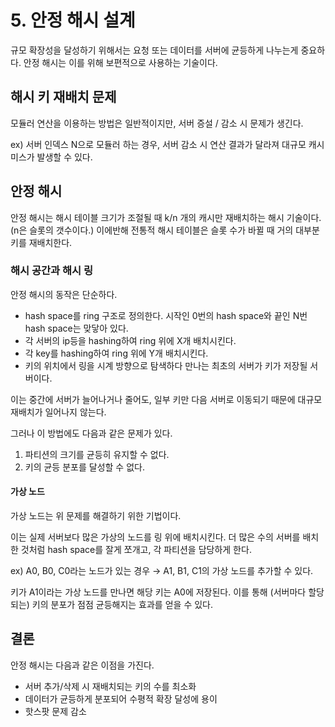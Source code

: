 # 5. 안정 해시 설계

규모 확장성을 달성하기 위해서는 요청 또는 데이터를 서버에 균등하게 나누는게 중요하다. 안정 해시는 이를 위해 보편적으로 사용하는 기술이다.

## 해시 키 재배치 문제

모듈러 연산을 이용하는 방법은 일반적이지만, 서버 증설 / 감소 시 문제가 생긴다.

ex) 서버 인덱스 N으로 모듈러 하는 경우, 서버 감소 시 연산 결과가 달라져 대규모 캐시 미스가 발생할 수 있다.

## 안정 해시

안정 해시는 해시 테이블 크기가 조절될 때 k/n 개의 캐시만 재배치하는 해시 기술이다. (n은 슬롯의 갯수이다.) 이에반해 전통적 해시 테이블은 슬롯 수가 바뀔 때 거의 대부분 키를 재배치한다.

### 해시 공간과 해시 링

안정 해시의 동작은 단순하다.

- hash space를 ring 구조로 정의한다. 시작인 0번의 hash space와 끝인 N번 hash space는 맞닿아 있다.
- 각 서버의 ip등을 hashing하여 ring 위에 X개 배치시킨다.
- 각 key를 hashing하여 ring 위에 Y개 배치시킨다.
- 키의 위치에서 링을 시계 방향으로 탐색하다 만나는 최초의 서버가 키가 저장될 서버이다.

이는 중간에 서버가 늘어나거나 줄어도, 일부 키만 다음 서버로 이동되기 때문에 대규모 재배치가 일어나지 않는다.

그러나 이 방법에도 다음과 같은 문제가 있다.

1. 파티션의 크기를 균등히 유지할 수 없다.
2. 키의 균등 분포를 달성할 수 없다.

#### 가상 노드

가상 노드는 위 문제를 해결하기 위한 기법이다.

이는 실제 서버보다 많은 가상의 노드를 링 위에 배치시킨다. 더 많은 수의 서버를 배치한 것처럼 hash space를 잘게 쪼개고, 각 파티션을 담당하게 한다.

ex) A0, B0, C0라는 노드가 있는 경우 → A1, B1, C1의 가상 노드를 추가할 수 있다.

키가 A1이라는 가상 노드를 만나면 해당 키는 A0에 저장된다. 이를 통해 (서버마다 할당되는) 키의 분포가 점점 균등해지는 효과를 얻을 수 있다.

## 결론

안정 해시는 다음과 같은 이점을 가진다.

- 서버 추가/삭제 시 재배치되는 키의 수를 최소화
- 데이터가 균등하게 분포되어 수평적 확장 달성에 용이
- 핫스팟 문제 감소